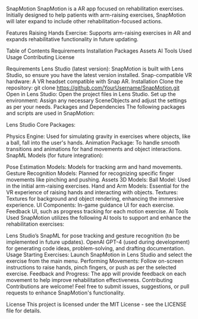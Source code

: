 SnapMotion
SnapMotion is a AR app focused on rehabilitation exercises. Initially designed to help patients with arm-raising exercises, SnapMotion will later expand to include other rehabilitation-focused actions.

Features
Raising Hands Exercise: Supports arm-raising exercises in AR and expands rehabilitative functionality in future updating.

Table of Contents
Requirements
Installation
Packages 
Assets
AI Tools Used
Usage
Contributing
License

Requirements
Lens Studio (latest version): SnapMotion is built with Lens Studio, so ensure you have the latest version installed.
Snap-compatible VR hardware: A VR headset compatible with Snap AR.
Installation
Clone the repository: git clone https://github.com/YourUsername/SnapMotion.git
Open in Lens Studio: Open the project files in Lens Studio.
Set up the environment: Assign any necessary SceneObjects and adjust the settings as per your needs.
Packages and Dependencies
The following packages and scripts are used in SnapMotion:

Lens Studio Core Packages:

Physics Engine: Used for simulating gravity in exercises where objects, like a ball, fall into the user's hands.
Animation Package: To handle smooth transitions and animations for hand movements and object interactions.
SnapML Models (for future integration):

Pose Estimation Models: Models for tracking arm and hand movements.
Gesture Recognition Models: Planned for recognizing specific finger movements like pinching and pushing.
Assets
3D Models:
Ball Model: Used in the initial arm-raising exercises.
Hand and Arm Models: Essential for the VR experience of raising hands and interacting with objects.
Textures:
Textures for background and object rendering, enhancing the immersive experience.
UI Components:
In-game guidance UI for each exercise.
Feedback UI, such as progress tracking for each motion exercise.
AI Tools Used
SnapMotion utilizes the following AI tools to support and enhance the rehabilitation exercises:

Lens Studio’s SnapML for pose tracking and gesture recognition (to be implemented in future updates).
OpenAI GPT-4 (used during development) for generating code ideas, problem-solving, and drafting documentation.
Usage
Starting Exercises: Launch SnapMotion in Lens Studio and select the exercise from the main menu.
Performing Movements: Follow on-screen instructions to raise hands, pinch fingers, or push as per the selected exercise.
Feedback and Progress: The app will provide feedback on each movement to help improve rehabilitation effectiveness.
Contributing
Contributions are welcome! Feel free to submit issues, suggestions, or pull requests to enhance SnapMotion's functionality.

License
This project is licensed under the MIT License - see the LICENSE file for details.
